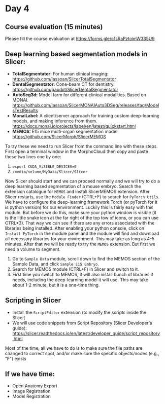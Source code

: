 # Day 4

## Course evaluation (15 minutes)

Please fill the course evaluation at https://forms.gle/c1sRaPztoimW335U9

## Deep learning based segmentation models in Slicer:

* **TotalSegmentator:** For human clinical imaging: https://github.com/lassoan/SlicerTotalSegmentator
* **DentalSegmentator:** Cone-beam CT for dentistry: https://github.com/gaudot/SlicerDentalSegmentator
* **AutoSeg3d:** Model farm for different clinical modalities. Based on MONAI. https://github.com/lassoan/SlicerMONAIAuto3DSeg/releases/tag/ModelsTestResults
* **MonaiLabel:** A client/server approach for training custom deep-learning models, and making inference from them. https://docs.monai.io/projects/label/en/latest/quickstart.html
* **MEMOS:** E15 mice multi-organ segmentation model. https://github.com/SlicerMorph/SlicerMEMOS

To try these we need to run Slicer from the command line with these steps. First open a terminal window in the MorphoCloud then copy and paste these two lines one by one:
1. ```export CUDA_ViSIBLE_DEVICES=0```
2. ```/media/volume/MyData/Slicer/Slicer```

Now Slicer should start and we can proceed normally and we will try to do a deep learning based segmentation of a mouse embryo. Search the extension catalogue for `MEMOS` and install SlicerMEMOS extension. After Slicer restarts, use the `Module Finder` (CTRL+F) to search for `PyTorch Utils`. We have to configure the deep-learning framework Torch (or pyTorch for it is python version) for our environment. Luckily this is fairly easy with this module. But before we do this, make sure your python window is visible (it is the little snake icon at the far right of the top tow of icons, or you can use CTRL+3). That way we can see if there are any errors associated with the libraries being installed. After enabling your python console, click on `Install PyTorch` in the module panel and the module will find and download all necessary libraries for your environment. This may take as long as 4-5 minutes. After that we will be ready to try the `MEMOS` extension. But first we need a volume to segment.

1. Go to `Sample Data` module, scroll down to find the MEMOS section of the Sample Data, and click `Sample E15 Embryo`. 
2. Search for MEMOS module (CTRL+F) in Slicer and switch to it.
3. First time you switch to MEMOS, it will also install bunch of libraries it needs, including the deep-learning model it will use. This may take about 1-2 minute, but it is a one-time thing. 

## Scripting in Slicer
* Install the `ScriptEditor` extension (to modify the scripts inside the Slicer)
* We will use code snippets from Script Repository (Slicer Developer's guide): https://slicer.readthedocs.io/en/latest/developer_guide/script_repository.html

Most of the time, all we have to do is to make sure the file paths are changed to correct spot, and/or make sure the specific objects/nodes (e.g., "F") exists

## If we have time:

* Open Anatomy Export
* Image Registration 
* Model Registration



